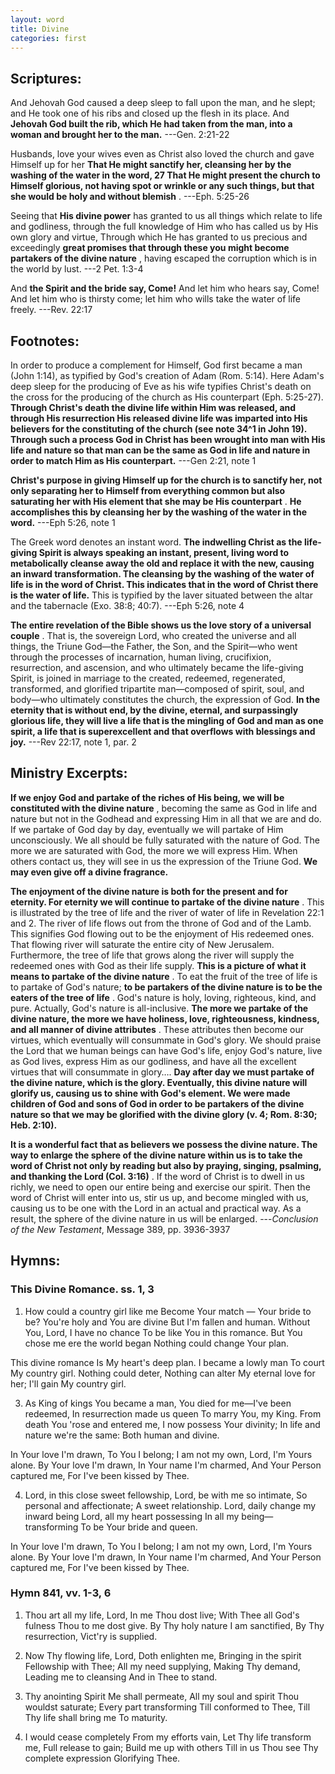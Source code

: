 ```yaml
---
layout: word
title: Divine
categories: first
---
```


## Scriptures:

And Jehovah God caused a deep sleep to fall upon the man, and he slept; and He took one of his ribs and closed up the flesh in its place. And **Jehovah God built the rib, which He had taken from the man, into a woman and brought her to the man.**
---Gen. 2:21-22

Husbands, love your wives even as Christ also loved the church and gave Himself up for her **That He might sanctify her, cleansing her by the washing of the water in the word, 27 That He might present the church to Himself glorious, not having spot or wrinkle or any such things, but that she would be holy and without blemish** .
---Eph. 5:25-26

Seeing that **His divine power** has granted to us all things which relate to life and godliness, through the full knowledge of Him who has called us by His own glory and virtue, Through which He has granted to us precious and exceedingly **great promises that through these you might become partakers of the divine nature** , having escaped the corruption which is in the world by lust.
---2 Pet. 1:3-4

And **the Spirit and the bride say, Come!** And let him who hears say, Come! And let him who is thirsty come; let him who wills take the water of life freely.
---Rev. 22:17

## Footnotes:

In order to produce a complement for Himself, God first became a man (John 1:14), as typified by God's creation of Adam (Rom. 5:14). Here Adam's deep sleep for the producing of Eve as his wife typifies Christ's death on the cross for the producing of the church as His counterpart (Eph. 5:25-27). **Through Christ's death the divine life within Him was released, and through His resurrection His released divine life was imparted into His believers for the constituting of the church (see note 34^1 in John 19). Through such a process God in Christ has been wrought into man with His life and nature so that man can be the same as God in life and nature in order to match Him as His counterpart.**
---Gen 2:21, note 1 

**Christ's purpose in giving Himself up for the church is to sanctify her, not only separating her to Himself from everything common but also saturating her with His element that she may be His counterpart** . **He accomplishes this by cleansing her by the washing of the water in the word.**
---Eph 5:26, note 1 

The Greek word denotes an instant word. **The indwelling Christ as the life-giving Spirit is always speaking an instant, present, living word to metabolically cleanse away the old and replace it with the new, causing an inward transformation. The cleansing by the washing of the water of life is in the word of Christ. This indicates that in the word of Christ there is the water of life.** This is typified by the laver situated between the altar and the tabernacle (Exo. 38:8; 40:7).
---Eph 5:26, note 4 

**The entire revelation of the Bible shows us the love story of a universal couple** . That is, the sovereign Lord, who created the universe and all things, the Triune God—the Father, the Son, and the Spirit—who went through the processes of incarnation, human living, crucifixion, resurrection, and ascension, and who ultimately became the life-giving Spirit, is joined in marriage to the created, redeemed, regenerated, transformed, and glorified tripartite man—composed of spirit, soul, and body—who ultimately constitutes the church, the expression of God. **In the eternity that is without end, by the divine, eternal, and surpassingly glorious life, they will live a life that is the mingling of God and man as one spirit, a life that is superexcellent and that overflows with blessings and joy.**
---Rev 22:17, note 1, par. 2 

## Ministry Excerpts:

**If we enjoy God and partake of the riches of His being, we will be constituted with the divine nature** , becoming the same as God in life and nature but not in the Godhead and expressing Him in all that we are and do. If we partake of God day by day, eventually we will partake of Him unconsciously. We all should be fully saturated with the nature of God. The more we are saturated with God, the more we will express Him. When others contact us, they will see in us the expression of the Triune God. **We may even give off a divine fragrance.**

**The enjoyment of the divine nature is both for the present and for eternity. For eternity we will continue to partake of the divine nature** . This is illustrated by the tree of life and the river of water of life in Revelation 22:1 and 2. The river of life flows out from the throne of God and of the Lamb. This signifies God flowing out to be the enjoyment of His redeemed ones. That flowing river will saturate the entire city of New Jerusalem. Furthermore, the tree of life that grows along the river will supply the redeemed ones with God as their life supply. **This is a picture of what it means to partake of the divine nature** . To eat the fruit of the tree of life is to partake of God's nature; **to be partakers of the divine nature is to be the eaters of the tree of life** . God's nature is holy, loving, righteous, kind, and pure. Actually, God's nature is all-inclusive. **The more we partake of the divine nature, the more we have holiness, love, righteousness, kindness, and all manner of divine attributes** . These attributes then become our virtues, which eventually will consummate in God's glory. We should praise the Lord that we human beings can have God's life, enjoy God's nature, live as God lives, express Him as our godliness, and have all the excellent virtues that will consummate in glory…. **Day after day we must partake of the divine nature, which is the glory. Eventually, this divine nature will glorify us, causing us to shine with God's element. We were made children of God and sons of God in order to be partakers of the divine nature so that we may be glorified with the divine glory (v. 4; Rom. 8:30; Heb. 2:10).**

**It is a wonderful fact that as believers we possess the divine nature. The way to enlarge the sphere of the divine nature within us is to take the word of Christ not only by reading but also by praying, singing, psalming, and thanking the Lord (Col. 3:16)** . If the word of Christ is to dwell in us richly, we need to open our entire being and exercise our spirit. Then the word of Christ will enter into us, stir us up, and become mingled with us, causing us to be one with the Lord in an actual and practical way. As a result, the sphere of the divine nature in us will be enlarged.
---_Conclusion of the New Testament_, Message 389, pp. 3936-3937

## Hymns:

### This Divine Romance. ss. 1, 3

1) How could a country girl like me
Become Your match — Your bride to be?
You're holy and You are divine
But I'm fallen and human.
Without You, Lord, I have no chance
To be like You in this romance.
But You chose me ere the world began
Nothing could change Your plan.

  This divine romance
  Is My heart's deep plan.
  I became a lowly man
  To court My country girl.
  Nothing could deter,
  Nothing can alter
  My eternal love for her;
  I'll gain My country girl.
 
3) As King of kings You became a man,
You died for me—I've been redeemed,
In resurrection made us queen
To marry You, my King.
From death You 'rose and entered me,
I now possess Your divinity;
In life and nature we're the same:
Both human and divine.
  
  In Your love I'm drawn,
  To You I belong;
  I am not my own, Lord,
  I'm Yours alone.
  By Your love I'm drawn,
  In Your name I'm charmed,
  And Your Person captured me,
  For I've been kissed by Thee.
  
  
4) Lord, in this close sweet fellowship,
Lord, be with me so intimate,
So personal and affectionate;
A sweet relationship.
Lord, daily change my inward being
Lord, all my heart possessing
In all my being—transforming
To be Your bride and queen.

  In Your love I'm drawn,
  To You I belong;
  I am not my own, Lord,
  I'm Yours alone.
  By Your love I'm drawn,
  In Your name I'm charmed,
  And Your Person captured me,
  For I've been kissed by Thee.

    
### Hymn 841, vv. 1-3, 6 

1) Thou art all my life, Lord,
In me Thou dost live;
With Thee all God's fulness
Thou to me dost give.
By Thy holy nature
I am sanctified,
By Thy resurrection,
Vict'ry is supplied.

    
2) Now Thy flowing life, Lord,
Doth enlighten me,
Bringing in the spirit
Fellowship with Thee;
All my need supplying,
Making Thy demand,
Leading me to cleansing
And in Thee to stand.

    
3) Thy anointing Spirit
Me shall permeate,
All my soul and spirit
Thou wouldst saturate;
Every part transforming
Till conformed to Thee,
Till Thy life shall bring me
To maturity.

    
6) I would cease completely
From my efforts vain,
Let Thy life transform me,
Full release to gain;
Build me up with others
Till in us Thou see
Thy complete expression
Glorifying Thee.

